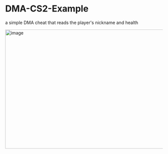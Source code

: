 # DMA-CS2-Example
a simple DMA cheat that reads the player's nickname and health

<img width="642" height="381" alt="image" src="https://github.com/user-attachments/assets/2de119f6-63a8-4004-a63e-0cc74b2211be" />
